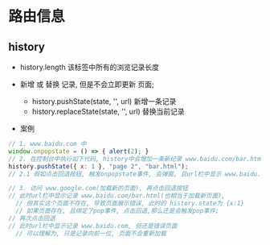 # 路由信息

## history

* history.length 该标签中所有的浏览记录长度

* 新增 或 替换 记录, 但是不会立即更新 页面; 
  * history.pushState(state, '', url) 新增一条记录
  * history.replaceState(state, '', url) 替换当前记录

* 案例
```js
// 1. www.baidu.com 中
window.onpopstate = () => { alert(2); }
// 2. 在控制台中执行如下代码, history中会增加一条新纪录 www.baidu.com/bar.html, 且此时的 history.state为 {x:1}
history.pushState({ x: 1 }, "page 2", "bar.html");
// 2.1 假如点击回退按钮, 触发onpopstate事件, 会弹窗, 且url栏中显示 www.baidu.com, 且此时的 history.state为 null

// 3. 访问 www.google.com(加载新的页面), 再点击回退按钮
// 此时url栏中显示记录 www.baidu.com/bar.html(也相当于加载新页面),
  // 但其实这个页面不存在, 导致页面展示错误, 此时的 history.state为 {x:1}
  // 如果页面存在, 且绑定了pop事件, 点击回退,那么还是会触发pop事件; 
// 再次点击回退
// 此时url栏中显示记录 www.baidu.com, 但还是错误页面
  // 可以理解为, 只是记录向前一位, 页面不会重新加载
```

